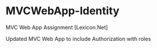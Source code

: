 # MVCWebApp-Identity
MVC Web App Assignment [Lexicon.Net]

Updated MVC Web App to include Authorization with roles

